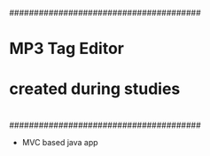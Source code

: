 #######################################
#                                     #
#         MP3 Tag Editor              #
#     created during studies          #
#                                     #
#######################################

- MVC based java app
